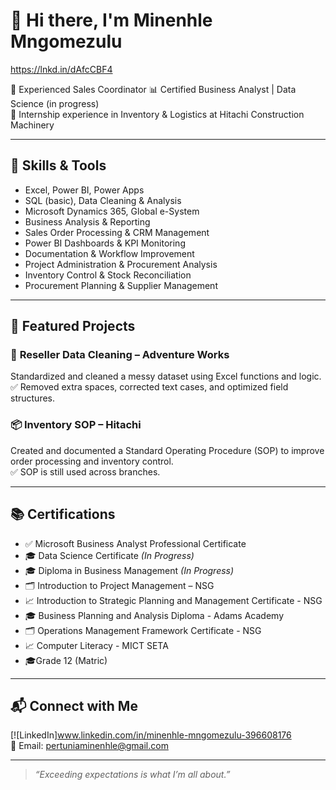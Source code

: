 # 👋 Hi there, I'm Minenhle Mngomezulu
https://lnkd.in/dAfcCBF4

💼 Experienced Sales Coordinator 
📊 Certified Business Analyst | Data Science (in progress)  
💼 Internship experience in Inventory & Logistics at Hitachi Construction Machinery

---

## 🔧 Skills & Tools

- Excel, Power BI, Power Apps  
- SQL (basic), Data Cleaning & Analysis  
- Microsoft Dynamics 365, Global e-System  
- Business Analysis & Reporting
- Sales Order Processing & CRM Management
- Power BI Dashboards & KPI Monitoring
- Documentation & Workflow Improvement
- Project Administration & Procurement Analysis
- Inventory Control & Stock Reconciliation
- Procurement Planning & Supplier Management
---

## 📁 Featured Projects

### 🧹 **Reseller Data Cleaning – Adventure Works**  
Standardized and cleaned a messy dataset using Excel functions and logic.  
✅ Removed extra spaces, corrected text cases, and optimized field structures.  


### 📦 **Inventory SOP – Hitachi**  
Created and documented a Standard Operating Procedure (SOP) to improve order processing and inventory control.  
✅ SOP is still used across branches.  


---

## 📚 Certifications

- ✅ Microsoft Business Analyst Professional Certificate  
- 🎓 Data Science Certificate *(In Progress)*
- 🎓 Diploma in Business Management *(In Progress)*
- 🗂 Introduction to Project Management – NSG  
- 📈 Introduction to Strategic Planning and Management Certificate - NSG
- 🎓 Business Planning and Analysis Diploma - Adams Academy
- 🗂 Operations Management Framework Certificate - NSG
- 📈 Computer Literacy - MICT SETA
- 🎓Grade 12 (Matric)
  

---

## 📬 Connect with Me

[![LinkedIn]www.linkedin.com/in/minenhle-mngomezulu-396608176  
📧 Email: pertuniaminenhle@gmail.com 

---

> *“Exceeding expectations is what I’m all about.”*

